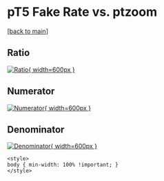# pT5 Fake Rate vs. ptzoom

[[back to main](./)]



## Ratio

[![Ratio](../mtv/var/pT5_fakerate_ptzoom.png){ width=600px }](../mtv/var/pT5_fakerate_ptzoom.pdf)

## Numerator

[![Numerator](../mtv/num/pT5_fakerate_ptzoom_num.png){ width=600px }](../mtv/num/pT5_fakerate_ptzoom_num.pdf)

## Denominator

[![Denominator](../mtv/den/pT5_fakerate_ptzoom_den.png){ width=600px }](../mtv/den/pT5_fakerate_ptzoom_den.pdf)


``` {=html}
<style>
body { min-width: 100% !important; }
</style>
```
